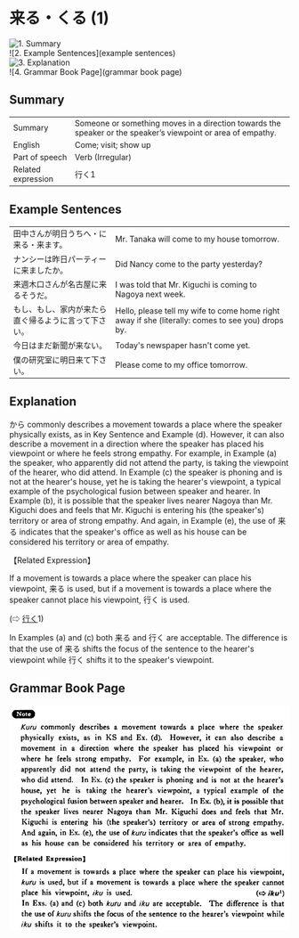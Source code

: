 # 来る・くる (1)

![1. Summary](summary)<br>
![2. Example Sentences](example sentences)<br>
![3. Explanation](explanation)<br>
![4. Grammar Book Page](grammar book page)<br>


## Summary

<table><tr>   <td>Summary</td>   <td>Someone or something moves in a direction towards the speaker or the speaker’s viewpoint or area of empathy.</td></tr><tr>   <td>English</td>   <td>Come; visit; show up</td></tr><tr>   <td>Part of speech</td>   <td>Verb (Irregular)</td></tr><tr>   <td>Related expression</td>   <td>行く1</td></tr></table>

## Example Sentences

<table><tr>   <td>田中さんが明日うちへ・に来る・来ます。</td>   <td>Mr. Tanaka will come to my house tomorrow.</td></tr><tr>   <td>ナンシーは昨日パーティーに来ましたか。</td>   <td>Did Nancy come to the party yesterday?</td></tr><tr>   <td>来週木口さんが名古屋に来るそうだ。</td>   <td>I was told that Mr. Kiguchi is coming to Nagoya next week.</td></tr><tr>   <td>もし、もし、家内が来たら直ぐ帰るように言って下さい。</td>   <td>Hello, please tell my wife to come home right away if she (literally: comes to see you) drops by.</td></tr><tr>   <td>今日はまだ新聞が来ない。</td>   <td>Today's newspaper hasn't come yet.</td></tr><tr>   <td>僕の研究室に明日来て下さい。</td>   <td>Please come to my office tomorrow.</td></tr></table>

## Explanation

<p>から commonly describes a movement towards a place where the speaker physically exists, as in Key Sentence and Example (d). However, it can also describe a movement in a direction where the speaker has placed his viewpoint or where he feels strong empathy. For example, in Example (a) the speaker, who apparently did not attend the party, is taking the viewpoint of the hearer, who did attend. In Example (c) the speaker is phoning and is not at the hearer's house, yet he is taking the hearer's viewpoint, a typical example of the psychological fusion between speaker and hearer. In Example (b), it is possible that the speaker lives nearer Nagoya than Mr. Kiguchi does and feels that Mr. Kiguchi is entering his (the speaker's) territory or area of strong empathy. And again, in Example (e), the use of <span class="cloze">来る</span> indicates that the speaker's office as well as his house can be considered his territory or area of empathy.</p>  <p>【Related Expression】</p>  <p>If a movement is towards a place where the speaker can place his viewpoint, <span class="cloze">来る</span> is used, but if a movement is towards a place where the speaker cannot place his viewpoint, 行く is used.</p>  <p>(⇨ <a href="#㊦ 行く・いく (1)">行く</a>1)</p>  <p>In Examples (a) and (c) both <span class="cloze">来る</span> and 行く are acceptable. The difference is that the use of <span class="cloze">来る</span> shifts the focus of the sentence to the hearer's viewpoint while 行く shifts it to the speaker's viewpoint.</p>

## Grammar Book Page

![](../img/Basic来る.png)

